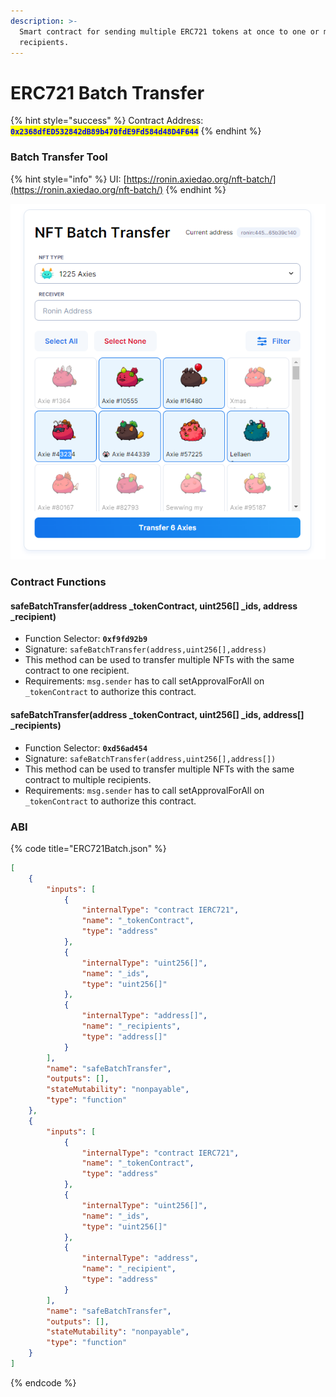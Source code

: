 ```yaml
---
description: >-
  Smart contract for sending multiple ERC721 tokens at once to one or more
  recipients.
---
```


# ERC721 Batch Transfer



{% hint style="success" %}
Contract Address: <mark style="color:blue;">**`0x2368dfED532842dB89b470fdE9Fd584d48D4F644`**</mark>
{% endhint %}

### Batch Transfer Tool

{% hint style="info" %}
UI: [https://ronin.axiedao.org/nft-batch/](https://ronin.axiedao.org/nft-batch/)
{% endhint %}

<img src="../.gitbook/assets/image (2).png" alt="" data-size="original">

### Contract Functions

#### safeBatchTransfer(address \_tokenContract, uint256\[] \_ids, address \_recipient)

* Function Selector: **`0xf9fd92b9`**
* Signature: `safeBatchTransfer(address,uint256[],address)`
* This method can be used to transfer multiple NFTs with the same contract to one recipient.
* Requirements: `msg.sender` has to call setApprovalForAll on `_tokenContract` to authorize this contract.

#### safeBatchTransfer(address \_tokenContract, uint256\[] \_ids, address\[] \_recipients)

* Function Selector: **`0xd56ad454`**
* Signature: `safeBatchTransfer(address,uint256[],address[])`
* This method can be used to transfer multiple NFTs with the same contract to multiple recipients.
* Requirements: `msg.sender` has to call setApprovalForAll on `_tokenContract` to authorize this contract.

### ABI

{% code title="ERC721Batch.json" %}
```json
[
    {
        "inputs": [
            {
                "internalType": "contract IERC721",
                "name": "_tokenContract",
                "type": "address"
            },
            {
                "internalType": "uint256[]",
                "name": "_ids",
                "type": "uint256[]"
            },
            {
                "internalType": "address[]",
                "name": "_recipients",
                "type": "address[]"
            }
        ],
        "name": "safeBatchTransfer",
        "outputs": [],
        "stateMutability": "nonpayable",
        "type": "function"
    },
    {
        "inputs": [
            {
                "internalType": "contract IERC721",
                "name": "_tokenContract",
                "type": "address"
            },
            {
                "internalType": "uint256[]",
                "name": "_ids",
                "type": "uint256[]"
            },
            {
                "internalType": "address",
                "name": "_recipient",
                "type": "address"
            }
        ],
        "name": "safeBatchTransfer",
        "outputs": [],
        "stateMutability": "nonpayable",
        "type": "function"
    }
]
```
{% endcode %}
